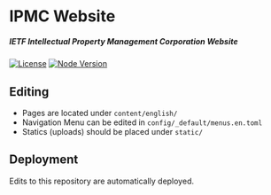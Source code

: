 # IPMC Website

##### IETF Intellectual Property Management Corporation Website

[![License](https://img.shields.io/github/license/ietf-tools/ipmc)](https://github.com/ietf-tools/ipmc/blob/main/LICENSE)
[![Node Version](https://img.shields.io/badge/hugo-powered-blue?logo=hugo&logoColor=white)](https://gohugo.io/)

## Editing

- Pages are located under `content/english/`
- Navigation Menu can be edited in `config/_default/menus.en.toml`
- Statics (uploads) should be placed under `static/`

## Deployment

Edits to this repository are automatically deployed.
